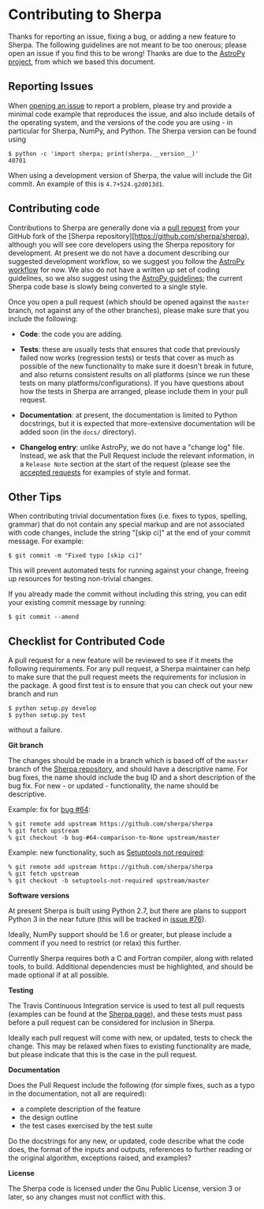 Contributing to Sherpa
======================

Thanks for reporting an issue, fixing a bug, or adding a new feature to
Sherpa. The following guidelines are not meant to be too onerous; please open
an issue if you find this to be wrong! Thanks are due to the [AstroPy
project](http://www.astropy.org/), from which we based this document.

Reporting Issues
----------------

When [opening an issue](https://github.com/sherpa/sherpa/issues) to report a
problem, please try and provide a minimal code example that reproduces the
issue, and also include details of the operating system, and the versions of
the code you are using - in particular for Sherpa, NumPy, and Python. The
Sherpa version can be found using

    $ python -c 'import sherpa; print(sherpa.__version__)'
    40701

When using a development version of Sherpa, the value will include the
Git commit. An example of this is ``4.7+524.g2d013d1``.

Contributing code
-----------------

Contributions to Sherpa are generally done via a [pull
request](https://github.com/sherpa/sherpa/pulls) from your GitHub fork of the
[Sherpa repository][https://github.com/sherpa/sherpa), although you will see
core developers using the Sherpa repository for development. At present we do
not have a document describing our suggested development workflow, so we
suggest you follow the [AstroPy
workflow](http://docs.astropy.org/en/latest/development/workflow/development_workflow.html)
for now. We also do not have a written up set of coding guidelines, so we also
suggest using the [AstroPy
guidelines](http://docs.astropy.org/en/latest/development/codeguide.html); the
current Sherpa code base is slowly being converted to a single style.

Once you open a pull request (which should be opened against the ``master``
branch, not against any of the other branches), please make sure that you
include the following:

- **Code**: the code you are adding.

- **Tests**: these are usually tests that ensures that code that previously
  failed now works (regression tests) or tests that cover as much as possible
  of the new functionality to make sure it doesn't break in future, and also
  returns consistent results on all platforms (since we run these tests on many
  platforms/configurations). If you have questions about how the tests in
  Sherpa are arranged, please include them in your pull request.

- **Documentation**: at present, the documentation is limited to Python
  docstrings, but it is expected that more-extensive documentation will
  be added soon (in the ``docs/`` directory).

- **Changelog entry**: unlike AstroPy, we do not have a "change log" file.
  Instead, we ask that the Pull Request include the relevant information,
  in a ``Release Note`` section at the start of the request (please see
  the [accepted requests](https://github.com/sherpa/sherpa/pulls?q=is%3Apr+is%3Aclosed)
  for examples of style and format.
  
Other Tips
----------

When contributing trivial documentation fixes (i.e. fixes to typos, spelling,
grammar) that do not contain any special markup and are not associated with
code changes, include the string "[skip ci]" at the end of your commit
message.  For example:

    $ git commit -m "Fixed typo [skip ci]"

This will prevent automated tests for running against your change, freeing
up resources for testing non-trivial changes.

If you already made the commit without including this string, you can edit
your existing commit message by running:

    $ git commit --amend

Checklist for Contributed Code
------------------------------

A pull request for a new feature will be reviewed to see if it meets the
following requirements.  For any pull request, a Sherpa maintainer can help to
make sure that the pull request meets the requirements for inclusion in the
package. A good first test is to ensure that you can check out your new branch
and run

    $ python setup.py develop
    $ python setup.py test

without a failure.

**Git branch**

The changes should be made in a branch which is based off of the ``master``
branch of the [Sherpa repository](https://github.com/sherpa/sherpa), and
should have a descriptive name. For bug fixes, the name should include the
bug ID and a short description of the bug fix. For new - or updated - 
functionality, the name should be descriptive.

Example: fix for [bug #64](https://github.com/sherpa/sherpa/issues/64):

    % git remote add upstream https://github.com/sherpa/sherpa
    % git fetch upstream
    % git checkout -b bug-#64-comparison-to-None upstream/master

Example: new functionality, such as
[Setuptools not required](https://github.com/sherpa/sherpa/pull/65):

    % git remote add upstream https://github.com/sherpa/sherpa
    % git fetch upstream
    % git checkout -b setuptools-not-required upstream/master

**Software versions**

At present Sherpa is built using Python 2.7, but there are plans to support
Python 3 in the near future (this will be tracked in [issue
#76](https://github.com/sherpa/sherpa/issues/76)).

Ideally, NumPy support should be 1.6 or greater, but please include a comment
if you need to restrict (or relax) this further.

Currently Sherpa requires both a C and Fortran compiler, along with
related tools, to build. Additional dependencies must be highlighted,
and should be made optional if at all possible.

**Testing**

The Travis Continuous Integration service is used to test all pull requests
(examples can be found at the [Sherpa
page](https://travis-ci.org/sherpa/sherpa/)), and these tests must pass
before a pull request can be considered for inclusion in Sherpa.

Ideally each pull request will come with new, or updated, tests to check
the change. This may be relaxed when fixes to existing functionality are
made, but please indicate that this is the case in the pull request.

**Documentation**

Does the Pull Request include the following (for simple fixes, such as
a typo in the documentation, not all are required):

 - a complete description of the feature
 - the design outline
 - the test cases exercised by the test suite

Do the docstrings for any  new, or updated, code describe what the
code does, the format of the inputs and outputs, references to
further reading or the original algorithm, exceptions raised, and
examples?

**License**

The Sherpa code is licensed under the Gnu Public License, version 3
or later, so any changes must not conflict with this.
